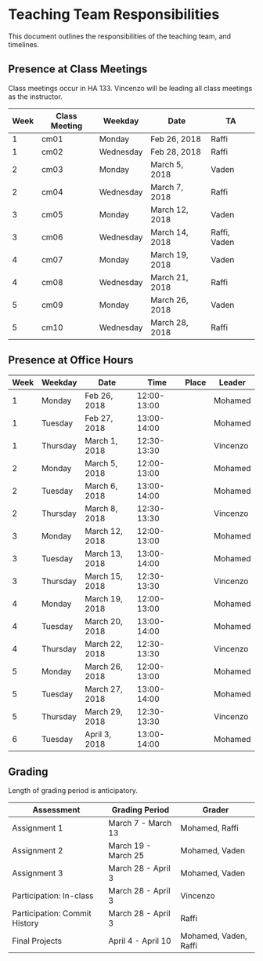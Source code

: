 # Teaching Team Responsibilities

This document outlines the responsibilities of the teaching team, and timelines. 

## Presence at Class Meetings

Class meetings occur in HA 133. Vincenzo will be leading all class meetings as the instructor. 

| Week | Class Meeting | Weekday     | Date           | TA              |
| ---- | ------------- | ----------- | -------------- | --------------- |
| 1    | cm01          | Monday      | Feb 26, 2018   | Raffi           |
| 1    | cm02          | Wednesday   | Feb 28, 2018   | Raffi           |
| 2    | cm03          | Monday      | March 5, 2018  | Vaden           |
| 2    | cm04          | Wednesday   | March 7, 2018  | Raffi           |
| 3    | cm05          | Monday      | March 12, 2018 | Vaden           |
| 3    | cm06          | Wednesday   | March 14, 2018 | Raffi, Vaden    |
| 4    | cm07          | Monday      | March 19, 2018 | Vaden           |
| 4    | cm08          | Wednesday   | March 21, 2018 | Raffi           |
| 5    | cm09          | Monday      | March 26, 2018 | Vaden           |
| 5    | cm10          | Wednesday   | March 28, 2018 | Raffi           |

## Presence at Office Hours

| Week | Weekday     | Date           | Time        | Place | Leader   |
| ---- | ----------- | -------------- | ----------- | ----- | -------- |
| 1    | Monday      | Feb 26, 2018   | 12:00-13:00 |       | Mohamed  |
| 1    | Tuesday     | Feb 27, 2018   | 13:00-14:00 |       | Mohamed  |
| 1    | Thursday    | March 1, 2018  | 12:30-13:30 |       | Vincenzo |
| 2    | Monday      | March 5, 2018  | 12:00-13:00 |       | Mohamed  |
| 2    | Tuesday     | March 6, 2018  | 13:00-14:00 |       | Mohamed  |
| 2    | Thursday    | March 8, 2018  | 12:30-13:30 |       | Vincenzo |
| 3    | Monday      | March 12, 2018 | 12:00-13:00 |       | Mohamed  |
| 3    | Tuesday     | March 13, 2018 | 13:00-14:00 |       | Mohamed  |
| 3    | Thursday    | March 15, 2018 | 12:30-13:30 |       | Vincenzo |
| 4    | Monday      | March 19, 2018 | 12:00-13:00 |       | Mohamed  |
| 4    | Tuesday     | March 20, 2018 | 13:00-14:00 |       | Mohamed  |
| 4    | Thursday    | March 22, 2018 | 12:30-13:30 |       | Vincenzo |
| 5    | Monday      | March 26, 2018 | 12:00-13:00 |       | Mohamed  |
| 5    | Tuesday     | March 27, 2018 | 13:00-14:00 |       | Mohamed  |
| 5    | Thursday    | March 29, 2018 | 12:30-13:30 |       | Vincenzo |
| 6    | Tuesday     | April 3, 2018  | 13:00-14:00 |       | Mohamed  |

## Grading

Length of grading period is anticipatory.

| Assessment     | Grading Period      | Grader        |
| -------------- | ------------------- | ---------------- |
| Assignment 1   | March 7  - March 13 | Mohamed, Raffi   |
| Assignment 2   | March 19 - March 25 | Mohamed, Vaden   |
| Assignment 3   | March 28 - April 3  | Mohamed, Vaden   |
| Participation: In-class       | March 28 - April 3 | Vincenzo |
| Participation: Commit History | March 28 - April 3 | Raffi |
| Final Projects | April 4 - April 10  | Mohamed, Vaden, Raffi |